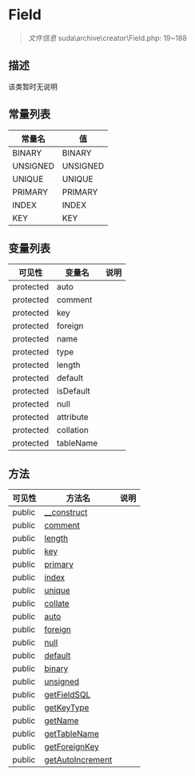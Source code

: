 #  Field 

> *文件信息* suda\archive\creator\Field.php: 19~188



## 描述

该类暂时无说明


## 常量列表
| 常量名  |  值|
|--------|----|
|BINARY | BINARY | 
|UNSIGNED | UNSIGNED | 
|UNIQUE | UNIQUE | 
|PRIMARY | PRIMARY | 
|INDEX | INDEX | 
|KEY | KEY | 





## 变量列表
| 可见性 |  变量名   | 说明 |
|--------|----|------|
| protected   | auto | | 
| protected   | comment | | 
| protected   | key | | 
| protected   | foreign | | 
| protected   | name | | 
| protected   | type | | 
| protected   | length | | 
| protected   | default | | 
| protected   | isDefault | | 
| protected   | null | | 
| protected   | attribute | | 
| protected   | collation | | 
| protected   | tableName | | 



## 方法


| 可见性 | 方法名 | 说明 |
|--------|-------|------|
| public |[__construct](Field/__construct.md) |  |
| public |[comment](Field/comment.md) |  |
| public |[length](Field/length.md) |  |
| public |[key](Field/key.md) |  |
| public |[primary](Field/primary.md) |  |
| public |[index](Field/index.md) |  |
| public |[unique](Field/unique.md) |  |
| public |[collate](Field/collate.md) |  |
| public |[auto](Field/auto.md) |  |
| public |[foreign](Field/foreign.md) |  |
| public |[null](Field/null.md) |  |
| public |[default](Field/default.md) |  |
| public |[binary](Field/binary.md) |  |
| public |[unsigned](Field/unsigned.md) |  |
| public |[getFieldSQL](Field/getFieldSQL.md) |  |
| public |[getKeyType](Field/getKeyType.md) |  |
| public |[getName](Field/getName.md) |  |
| public |[getTableName](Field/getTableName.md) |  |
| public |[getForeignKey](Field/getForeignKey.md) |  |
| public |[getAutoIncrement](Field/getAutoIncrement.md) |  |

